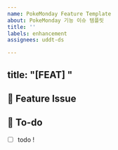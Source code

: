 ```yaml
---
name: PokeMonday Feature Template
about: PokeMonday 기능 이슈 템플릿
title: ''
labels: enhancement
assignees: uddt-ds

---
```


title: "[FEAT] "
---

## 📌  Feature Issue
<!-- 구현할 기능에 대한 내용을 설명해주세요. -->

## 📝  To-do
<!-- 해야 할 일들을 적어주세요. -->
- [ ] todo !
